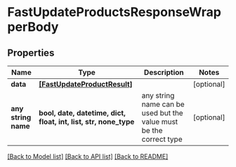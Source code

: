 # FastUpdateProductsResponseWrapperBody


## Properties
Name | Type | Description | Notes
------------ | ------------- | ------------- | -------------
**data** | [**[FastUpdateProductResult]**](FastUpdateProductResult.md) |  | [optional] 
**any string name** | **bool, date, datetime, dict, float, int, list, str, none_type** | any string name can be used but the value must be the correct type | [optional]

[[Back to Model list]](../README.md#documentation-for-models) [[Back to API list]](../README.md#documentation-for-api-endpoints) [[Back to README]](../README.md)


